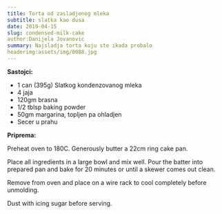 ```yaml
---
title: Torta od zasladjenog mleka
subtitle: slatka kao dusa
date: 2019-04-15
slug: condensed-milk-cake
author:Danijela Jovanovic
summary: Najsladja torta koju ste ikada probalo
headerimg:assets/img/0088.jpg
---
```


__Sastojci:__

+ 1 can (395g) Slatkog kondenzovanog mleka
+ 4 jaja
+ 120gm brasna
+ 1/2 tblsp baking powder
+ 50gm  margarina, topljen pa ohladjen
+ Secer u prahu

__Priprema:__

Preheat oven to 180C. Generously butter a 22cm ring cake pan.
 
Place all ingredients in a large bowl and mix well. Pour the batter into prepared pan and bake for 20 minutes or until a skewer comes out clean. 
 
Remove from oven and place on a wire rack to cool completely before unmolding.
 
Dust with icing sugar before serving.

